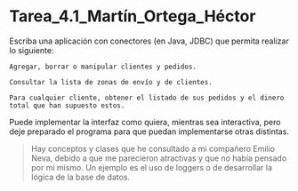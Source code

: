 # Tarea_4.1_Martín_Ortega_Héctor

Escriba una aplicación con conectores (en Java, JDBC) que permita realizar lo siguiente:

    Agregar, borrar o manipular clientes y pedidos.

    Consultar la lista de zonas de envío y de clientes.

    Para cualquier cliente, obtener el listado de sus pedidos y el dinero total que han supuesto estos.

Puede implementar la interfaz como quiera, mientras sea interactiva, pero deje preparado el programa para que puedan implementarse otras distintas.


> Hay conceptos y clases que he consultado a mi compañero Emilio Neva, debido a que me parecieron atractivas y que no había pensado por mí mismo. Un ejemplo es el uso de loggers o de desarrollar la lógica de la base de datos.